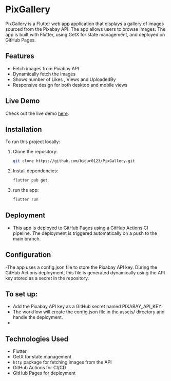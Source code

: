 # PixGallery

PixGallery is a Flutter web app application that displays a gallery of images sourced from the Pixabay API. The app allows users to browse images. The app is built with Flutter, using GetX for state management, and deployed on GitHub Pages.

## Features
- Fetch images from Pixabay API
- Dynamically fetch the images
- Shows number of Likes , Views and UploadedBy
- Responsive design for both desktop and mobile views

## Live Demo
Check out the live demo [here](https://bidur0123.github.io/PixGallery/).

## Installation

To run this project locally:

1. Clone the repository:
   ```bash
   git clone https://github.com/bidur0123/PixGallery.git

2. Install dependencies:
   ```bash
   flutter pub get
   
3. run the app:
   ```bash
   flutter run

## Deployment
- This app is deployed to GitHub Pages using a GitHub Actions CI pipeline. The deployment is triggered automatically on a push to the main branch.

## Configuration
-The app uses a config.json file to store the Pixabay API key. During the GitHub Actions deployment, this file is generated dynamically using the API key stored as a secret in the repository.

## To set up:

- Add the Pixabay API key as a GitHub secret named PIXABAY_API_KEY.
- The workflow will create the config.json file in the assets/ directory and handle the deployment.
- 
## Technologies Used
- Flutter
- GetX for state management
- `http` package for fetching images from the API
- GitHub Actions for CI/CD
- GitHub Pages for deployment

